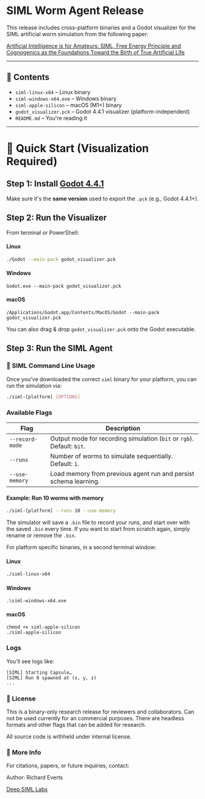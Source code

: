 # SIML Worm Agent Release

This release includes cross-platform binaries and a Godot visualizer for the SIML artificial worm simulation from the following paper:

[Artificial Intelligence is for Amateurs: SIML, Free Energy Principle and Cognogenics as the Foundations Toward the Birth of True Artificial Life](https://www.siml.life/research/Artificial-Intelligence-is-for-Amateurs)

---

## 🐛 Contents

- `siml-linux-x64` – Linux binary
- `siml-windows-x64.exe` – Windows binary
- `siml-apple-silicon` – macOS (M1+) binary
- `godot_visualizer.pck` – Godot 4.4.1 visualizer (platform-independent)
- `README.md` – You're reading it

---

# 🚀 Quick Start (Visualization Required)

## Step 1: Install [Godot 4.4.1](https://godotengine.org/download)

Make sure it's the **same version** used to export the `.pck` (e.g., Godot 4.4.1+).

## Step 2: Run the Visualizer

From terminal or PowerShell:

#### Linux
```bash
./Godot --main-pack godot_visualizer.pck
```
#### Windows
```
Godot.exe --main-pack godot_visualizer.pck
```
#### macOS
```
/Applications/Godot.app/Contents/MacOS/Godot --main-pack godot_visualizer.pck
```
You can also drag & drop `godot_visualizer.pck` onto the Godot executable.

## Step 3: Run the SIML Agent

### 🧠 SIML Command Line Usage

Once you've downloaded the correct `siml` binary for your platform, you can run the simulation via:

```bash
./siml-[platform] [OPTIONS]
```

### Available Flags

| Flag               | Description                                                                 |
|--------------------|-----------------------------------------------------------------------------|
| `--record-mode`    | Output mode for recording simulation (`bit` or `rgb`). Default: `bit`.     |
| `--runs`           | Number of worms to simulate sequentially. Default: `1`.                    |
| `--use-memory`     | Load memory from previous agent run and persist schema learning.           |            |

#### Example: Run 10 worms with memory

```bash
./siml-[platform] --runs 10 --use-memory
```

The simulator will save a `.bin` file to record your runs, and start over with the saved `.bin` every time. If you want to start from scratch again, simply rename or remove the `.bin`. 

For platform specific binaries, in a second terminal window:

#### Linux
```bash
./siml-linux-x64
```
#### Windows
```
.\siml-windows-x64.exe
```
#### macOS
```
chmod +x siml-apple-silicon
./siml-apple-silicon
```

### Logs
You’ll see logs like:
```
[SIML] Starting Capsule…
[SIML] Run 0 spawned at (x, y, z)
...

```

### 📜 License

This is a binary-only research release for reviewers and collaborators. Can not be used currently for an commercial purposes. There are headless formats and other flags that can be added for research.

All source code is withheld under internal license.

### 🔗 More Info

For citations, papers, or future inquiries, contact:

Author: Richard Everts

[Deep SIML Labs](https://www.siml.life)